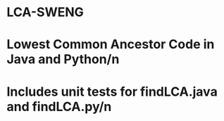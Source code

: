 # LCA-SWENG
# Lowest Common Ancestor Code in Java and Python/n
# Includes unit tests for findLCA.java and findLCA.py/n
